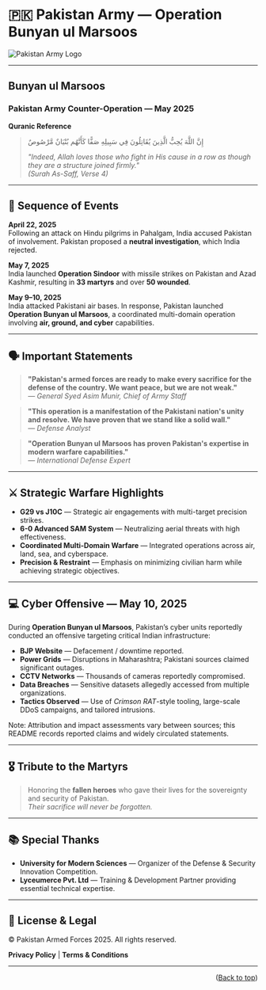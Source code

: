 <a name="readme-top"></a>

# 🇵🇰 Pakistan Army — Operation **Bunyan ul Marsoos**

![Pakistan Army Logo](/.github/images/pak_army_logo.png "Pakistan Army Logo")

---

## **Bunyan ul Marsoos**
### Pakistan Army Counter-Operation — May 2025

**Quranic Reference**  
> إِنَّ اللَّهَ يُحِبُّ الَّذِينَ يُقَاتِلُونَ فِي سَبِيلِهِ صَفًّا كَأَنَّهُم بُنْيَانٌ مَّرْصُوصٌ  
>  
> *"Indeed, Allah loves those who fight in His cause in a row as though they are a structure joined firmly."*  
> *(Surah As-Saff, Verse 4)*

---

## 📅 **Sequence of Events**

**April 22, 2025**  
Following an attack on Hindu pilgrims in Pahalgam, India accused Pakistan of involvement. Pakistan proposed a **neutral investigation**, which India rejected.

**May 7, 2025**  
India launched **Operation Sindoor** with missile strikes on Pakistan and Azad Kashmir, resulting in **33 martyrs** and over **50 wounded**.

**May 9–10, 2025**  
India attacked Pakistani air bases. In response, Pakistan launched **Operation Bunyan ul Marsoos**, a coordinated multi-domain operation involving **air, ground, and cyber** capabilities.

---

## 🗣 **Important Statements**

> **"Pakistan's armed forces are ready to make every sacrifice for the defense of the country. We want peace, but we are not weak."**  
> *— General Syed Asim Munir, Chief of Army Staff*

> **"This operation is a manifestation of the Pakistani nation's unity and resolve. We have proven that we stand like a solid wall."**  
> *— Defense Analyst*

> **"Operation Bunyan ul Marsoos has proven Pakistan's expertise in modern warfare capabilities."**  
> *— International Defense Expert*

---

## ⚔ **Strategic Warfare Highlights**

- **G29 vs J10C** — Strategic air engagements with multi-target precision strikes.  
- **6-0 Advanced SAM System** — Neutralizing aerial threats with high effectiveness.  
- **Coordinated Multi-Domain Warfare** — Integrated operations across air, land, sea, and cyberspace.  
- **Precision & Restraint** — Emphasis on minimizing civilian harm while achieving strategic objectives.

---

## 💻 **Cyber Offensive — May 10, 2025**

During **Operation Bunyan ul Marsoos**, Pakistan’s cyber units reportedly conducted an offensive targeting critical Indian infrastructure:

- **BJP Website** — Defacement / downtime reported.  
- **Power Grids** — Disruptions in Maharashtra; Pakistani sources claimed significant outages.  
- **CCTV Networks** — Thousands of cameras reportedly compromised.  
- **Data Breaches** — Sensitive datasets allegedly accessed from multiple organizations.  
- **Tactics Observed** — Use of *Crimson RAT*-style tooling, large-scale DDoS campaigns, and tailored intrusions.  

Note: Attribution and impact assessments vary between sources; this README records reported claims and widely circulated statements.

---

## 🎖 **Tribute to the Martyrs**

> Honoring the **fallen heroes** who gave their lives for the sovereignty and security of Pakistan.  
> *Their sacrifice will never be forgotten.*

---

## 📚 **Special Thanks**

- **University for Modern Sciences** — Organizer of the Defense & Security Innovation Competition.  
- **Lyceumerce Pvt. Ltd** — Training & Development Partner providing essential technical expertise.

---

## 📜 **License & Legal**

© Pakistan Armed Forces 2025. All rights reserved.

**Privacy Policy** | **Terms & Conditions**

---

<p align="right">(<a href="#readme-top">Back to top</a>)</p>
